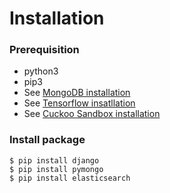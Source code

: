 # Installation
### Prerequisition
* python3
* pip3
* See [MongoDB installation](./installation/mongodb/installation.md)
* See [Tensorflow insatllation](./installation/tensorflow/abc.md)
* See [Cuckoo Sandbox installation](./installation/cuckoo/cuckoo.md)

### Install package
```
$ pip install django
$ pip install pymongo
$ pip install elasticsearch
```
